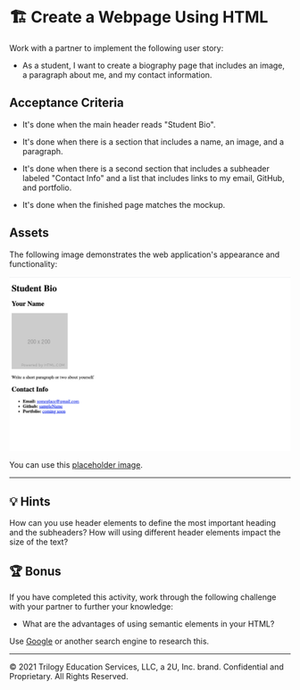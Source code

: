 # 🏗️ Create a Webpage Using HTML

Work with a partner to implement the following user story:

* As a student, I want to create a biography page that includes an image, a paragraph about me, and my contact information.

## Acceptance Criteria

* It's done when the main header reads "Student Bio".

* It's done when there is a section that includes a name, an image, and a paragraph.

* It's done when there is a second section that includes a subheader labeled "Contact Info" and a list that includes links to my email, GitHub, and portfolio.

* It's done when the finished page matches the mockup.

## Assets

The following image demonstrates the web application's appearance and functionality:

![Webpage titled "Student Bio" features "Your Name" heading, a spot for an image and bio, and a "Contact Info" section.](./assets/image-1.png)

You can use this [placeholder image](https://via.placeholder.com/200).

---

## 💡 Hints

How can you use header elements to define the most important heading and the subheaders? How will using different header elements impact the size of the text?

## 🏆 Bonus

If you have completed this activity, work through the following challenge with your partner to further your knowledge:

* What are the advantages of using semantic elements in your HTML?

Use [Google](https://www.google.com) or another search engine to research this.

---
© 2021 Trilogy Education Services, LLC, a 2U, Inc. brand. Confidential and Proprietary. All Rights Reserved.
